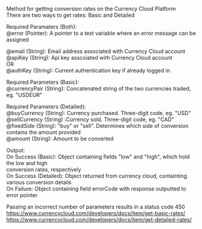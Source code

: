 ﻿Method for getting conversion rates on the Currency Cloud Platform  There are two ways to get rates: Basic and Detailed      Required Paramaters (Both):  @error (Pointer): A pointer to a text variable where an error message can be assigned    @email (String): Email address associated with Currency Cloud account  @apiKey (String): Api key asscoiated with Currency Cloud account  OR  @authKey (String): Current authentication key if already logged in     Required Parameters (Basic):  @currencyPair (String): Concatenated string of the two currencies traded, eg. "USDEUR"    Required Parameters (Detailed):  @buyCurrency (String): Currency purchased. Three-digit code, eg. "USD"  @sellCurrency (String) :Currency sold. Three-digit code, eg. "CAD"  @fixedSide (String): "buy" or "sell". Determines which side of conversion contains the amount provided  @amount (String): Amount to be converted        Output:  On Success (Basic): Object containing fields "low" and "high", which hold the low and high   conversion rates, respectively  On Success (Detailed): Object returned from currency cloud, containting various conversion details  On Failure: Object containing field errorCode with response outputted to error pointer    Passing an incorrect number of parameters results in a status code 450  https://www.currencycloud.com/developers/docs/item/get-basic-rates/  https://www.currencycloud.com/developers/docs/item/get-detailed-rates/